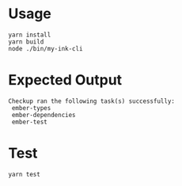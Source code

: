 # Usage

```shell
yarn install
yarn build
node ./bin/my-ink-cli
```

# Expected Output
```shell
Checkup ran the following task(s) successfully:
 ember-types 
 ember-dependencies 
 ember-test 
```

# Test
```shell
yarn test
```